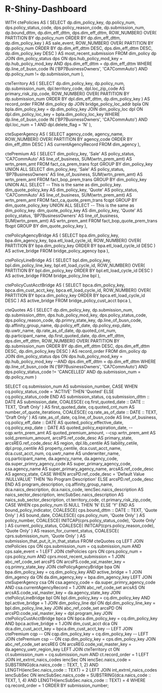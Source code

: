 # R-Shiny-Dashboard
WITH ctePolicies AS (
  SELECT
    dp.dim_policy_key,
    dp.policy_num,
    dps.policy_status_code,
    dps.policy_reason_code,
    dp.submission_num,
    dp.bound_dttm,
    dp.dim_eff_dttm,
    dps.dim_eff_dttm,
    ROW_NUMBER() OVER(
      PARTITION BY dp.policy_num
      ORDER BY
        dp.dim_eff_dttm,
        dp.dim_policy_key
    ) AS sale_event,
    ROW_NUMBER() OVER(
      PARTITION BY dp.policy_num
      ORDER BY
        dp.dim_eff_dttm DESC,
        dps.dim_eff_dttm DESC,
        dp.dim_policy_key DESC
    ) AS most_recent_submission
  FROM dim_policy dp
  JOIN dim_policy_status dps
    ON dps.hub_policy_mod_key = dp.hub_policy_mod_key
   AND dps.dim_eff_dttm = dp.dim_eff_dttm
  WHERE dp.line_of_busn_code IN ('BP7BusinessOwners', 'CA7CommAuto')
    AND dp.policy_num != dp.submission_num
),

cteTerritory AS (
  SELECT
    dp.dim_policy_key,
    dp.policy_num,
    dp.submission_num,
    dpl.territory_code,
    dpl.loc_zip_code AS primary_risk_zip_code,
    ROW_NUMBER() OVER(
      PARTITION BY dp.submission_num
      ORDER BY
        dpl.dim_eff_dttm,
        dp.dim_policy_key
    )                AS record_order
  FROM dim_policy dp
  JOIN bridge_policy_loc_addr bpla
    ON bpla.dim_policy_key = dp.dim_policy_key
  JOIN dim_policy_loc dpl
    ON dpl.dim_policy_loc_key = bpla.dim_policy_loc_key
  WHERE dp.line_of_busn_code IN ('BP7BusinessOwners', 'CA7CommAuto')
    AND dpl.loc_num = 1
    AND dpl.delete_flag = 'N'
),

cteSuperAgency AS (
  SELECT
    agency_code,
    agency_name,
    ROW_NUMBER() OVER(
      PARTITION BY agency_code
      ORDER BY dim_eff_dttm DESC
    ) AS currentAgencyRecord
  FROM dim_agency
),

ctePremium AS (
  SELECT
    dim_policy_key,
    'Sale'               AS policy_status,
    'CA7CommAuto'        AS line_of_business,
    SUM(wrtn_prem_amt)   AS wrtn_prem_amt
  FROM fact_ca_prem_trans fcpt
  GROUP BY dim_policy_key
  UNION ALL
  SELECT
    dim_policy_key,
    'Sale'               AS policy_status,
    'BP7BusinessOwners'  AS line_of_business,
    SUM(wrtn_prem_amt)   AS wrtn_prem_amt
  FROM fact_bop_prem_trans
  GROUP BY dim_policy_key
  UNION ALL
  SELECT
    -- This is the same as dim_policy_key.
    dim_quote_policy_key AS dim_policy_key,
    'Quote'              AS policy_status,
    'CA7CommAuto'        AS line_of_business,
    SUM(wrtn_prem_amt)   AS wrtn_prem_amt
  FROM fact_ca_quote_prem_trans fcqpt
  GROUP BY dim_quote_policy_key
  UNION ALL
  SELECT
    -- This is the same as dim_policy_key.
    dim_quote_policy_key AS dim_policy_key,
    'Quote'              AS policy_status,
    'BP7BusinessOwners'  AS line_of_business,
    SUM(wrtn_prem_amt)   AS wrtn_prem_amt
  FROM fact_bop_quote_prem_trans fbqpt
  GROUP BY dim_quote_policy_key
),

ctePolicyAgencyBridge AS (
  SELECT
    bpa.dim_policy_key,
    bpa.dim_agency_key,
    bpa.etl_load_cycle_id,
    ROW_NUMBER() OVER(
      PARTITION BY bpa.dim_policy_key
      ORDER BY bpa.etl_load_cycle_id DESC
    ) AS active_bridge
  FROM bridge_policy_agency bpa
),

ctePolicyLineBridge AS (
  SELECT
    bpl.dim_policy_key,
    bpl.dim_policy_line_key,
    bpl.etl_load_cycle_id,
    ROW_NUMBER() OVER(
      PARTITION BY bpl.dim_policy_key
      ORDER BY bpl.etl_load_cycle_id DESC
    ) AS active_bridge
  FROM bridge_policy_line bpl
),


ctePolicyCustAcctBridge AS (
  SELECT
    bpca.dim_policy_key,
    bpca.dim_cust_acct_key,
    bpca.etl_load_cycle_id,
    ROW_NUMBER() OVER(
      PARTITION BY bpca.dim_policy_key
      ORDER BY bpca.etl_load_cycle_id DESC
    ) AS active_bridge
  FROM bridge_policy_cust_acct bpca
),

cteQuotes AS (
  SELECT
    dp.dim_policy_key,
    dp.submission_num,
    dp.submission_dttm,
    dps.hub_policy_mod_key,
    dps.policy_status_code,
    dps.policy_reason_code,
    dp.primry_state_key,
    dp.line_of_busn_code,
    dp.affinity_group_name,
    dp.policy_eff_date,
    dp.policy_exp_date,
    dp.uwtr_name,
    dp.rate_as_of_date,
    dp.quoted_cnt_num,
    dp.participant_name,
    dp.first_quoted_date,
    dp.dim_eff_dttm,
    dps.dim_eff_dttm,
    ROW_NUMBER() OVER(
      PARTITION BY dp.submission_num
      ORDER BY
        dp.dim_eff_dttm DESC,
        dps.dim_eff_dttm DESC,
        dp.dim_policy_key DESC
    ) AS record_order
  FROM dim_policy dp
  JOIN dim_policy_status dps
    ON dps.hub_policy_mod_key = dp.hub_policy_mod_key
   --AND dps.dim_eff_dttm = dp.dim_eff_dttm
  WHERE dp.line_of_busn_code IN ('BP7BusinessOwners', 'CA7CommAuto')
    AND dps.policy_status_code != 'CANCELLED'
    AND dp.submission_num = dp.policy_num
)

SELECT
  cq.submission_num            AS submission_number,
  CASE
    WHEN cq.policy_status_code = 'ACTIVE'
    THEN 'Quoted'
    ELSE cq.policy_status_code
  END                          AS submission_status,
  cq.submission_dttm :: DATE   AS submission_date,
  COALESCE(
    cq.first_quoted_date :: DATE :: TEXT,
    'Draft Only'
  )                            AS first_quoted_date,
  cq.quoted_cnt_num            AS number_of_quote_iterations,
  COALESCE(
    cq.rate_as_of_date :: DATE :: TEXT,
    'Draft Only'
  )                            AS rate_as_of_date,
  cq.line_of_busn_code         AS line_of_business,
  cq.policy_eff_date :: DATE   AS quoted_policy_effective_date,
  cq.policy_exp_date :: DATE   AS quoted_policy_expiration_date,
  --cqp.wrtn_prem_amt AS quoted_premium_amount,
  --csp.wrtn_prem_amt AS sold_premium_amount,
  arcsPS.ref_code_desc         AS primary_state,
  arcsREG.ref_code_desc        AS region,
  dpl.lib_centile              AS liability_cetile,
  dpl.prop_centile             AS property_centile,
  dca.cust_acct_name,
  dca.cust_acct_num,
  cq.uwtr_name                 AS underwriter_name,
  cq.participant_name,
  da.agency_name,
  da.agency_code,
  da.super_primry_agency_code  AS super_primary_agency_code,
  csa.agency_name              AS super_primary_agency_name,
  arcsAS.ref_code_desc         AS agency_state,
  CASE
    WHEN arcsPD.ref_code_desc = 'Default Value :NULLVALUE'
    THEN 'No Program Description'
    ELSE arcsPD.ref_code_desc
  END                          AS program_description,
  cq.affinity_group_name,
  dca.naics_description,
  dca.naics_code,
  iencSec.naics_description    AS naics_sector_description,
  iencSubSec.naics_description AS naics_sub_sector_description,
  ct.territory_code,
  ct.primary_risk_zip_code,
  CASE
    WHEN cps.policy_num IS NULL
    THEN 'N'
    ELSE 'Y'
  END                          AS bound_policy_indicator,
  COALESCE(
    cps.bound_dttm :: DATE :: TEXT,
    'Quote Only'
  )                            AS bound_date,
  COALESCE(
    cps.policy_num,
    'Quote Only'
  )                            AS policy_number,
  COALESCE(
    INITCAP(cprs.policy_status_code),
    'Quote Only'
  )                            AS current_policy_status,
  COALESCE(
    INITCAP(cprs.policy_reason_code),
    'Quote Only'
  )                            AS reason_for_current_status,
  COALESCE(
    cprs.submission_num,
    'Quote Only'
  )                            AS submission_that_put_it_in_that_status
FROM cteQuotes cq
LEFT JOIN ctePolicies cps
  ON cps.submission_num = cq.submission_num
 AND cps.sale_event = 1
LEFT JOIN ctePolicies cprs
  ON cprs.policy_num = cps.policy_num
 AND cprs.most_recent_submission = 1
JOIN abc_ref_code_set arcsPS
  ON arcsPS.code_val_master_key = cq.primry_state_key
JOIN ctePolicyAgencyBridge bpa
  ON bpa.dim_policy_key = cq.dim_policy_key
 AND active_bridge = 1
JOIN dim_agency da
  ON da.dim_agency_key = bpa.dim_agency_key
LEFT JOIN cteSuperAgency csa
  ON csa.agency_code = da.super_primry_agency_code
 AND csa.currentAgencyRecord = 1
JOIN abc_ref_code_set arcsAS
  ON arcsAS.code_val_master_key = da.agency_state_key
JOIN ctePolicyLineBridge bpl
  ON bpl.dim_policy_key = cq.dim_policy_key
 AND bpl.active_bridge = 1
JOIN dim_policy_line dpl
  ON dpl.dim_policy_line_key = bpl.dim_policy_line_key
JOIN abc_ref_code_set arcsPD
  ON arcsPD.code_val_master_key = dpl.program_key
JOIN ctePolicyCustAcctBridge bpca
  ON bpca.dim_policy_key = cq.dim_policy_key
 AND bpca.active_bridge = 1
JOIN dim_cust_acct dca
  ON dca.dim_cust_acct_key = bpca.dim_cust_acct_key
-- LEFT JOIN ctePremium cqp
--   ON cqp.dim_policy_key = cq.dim_policy_key
-- LEFT JOIN ctePremium csp
--   ON csp.dim_policy_key = cps.dim_policy_key
JOIN abc_ref_code_set arcsREG
  ON arcsREG.code_val_master_key = da.agency_uwtr_region_key
LEFT JOIN cteTerritory ct
  ON ct.submission_num = cq.submission_num
 AND ct.record_order = 1
LEFT JOIN int_extrnl_naics_codes iencSec
  ON iencSec.naics_code = SUBSTRING(dca.naics_code :: TEXT, 1, 2)
 AND LENGTH(iencSec.naics_code :: TEXT) = 2
LEFT JOIN int_extrnl_naics_codes iencSubSec
  ON iencSubSec.naics_code = SUBSTRING(dca.naics_code :: TEXT, 1, 4)
 AND LENGTH(iencSubSec.naics_code :: TEXT) = 4
WHERE cq.record_order = 1
ORDER BY submission_number;
